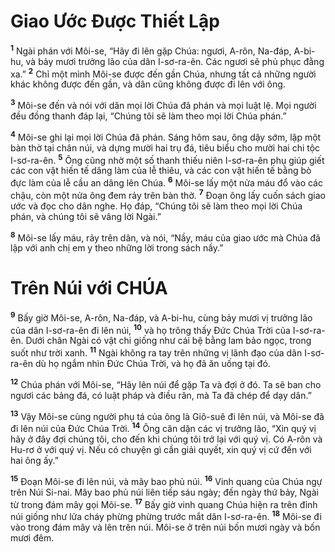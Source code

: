 # Giao Ước Ðược Thiết Lập

<sup><b>1</b></sup> Ngài phán với Môi-se, “Hãy đi lên gặp Chúa: ngươi, A-rôn, Na-đáp, A-bi-hu, và bảy mươi trưởng lão của dân I-sơ-ra-ên. Các ngươi sẽ phủ phục đằng xa.” <sup><b>2</b></sup> Chỉ một mình Môi-se được đến gần Chúa, nhưng tất cả những người khác không được đến gần, và dân cũng không được đi lên với ông.

<sup><b>3</b></sup> Môi-se đến và nói với dân mọi lời Chúa đã phán và mọi luật lệ. Mọi người đều đồng thanh đáp lại, “Chúng tôi sẽ làm theo mọi lời Chúa phán.”

<sup><b>4</b></sup> Môi-se ghi lại mọi lời Chúa đã phán. Sáng hôm sau, ông dậy sớm, lập một bàn thờ tại chân núi, và dựng mười hai trụ đá, tiêu biểu cho mười hai chi tộc I-sơ-ra-ên. <sup><b>5</b></sup> Ông cũng nhờ một số thanh thiếu niên I-sơ-ra-ên phụ giúp giết các con vật hiến tế dâng làm của lễ thiêu, và các con vật hiến tế bằng bò đực làm của lễ cầu an dâng lên Chúa. <sup><b>6</b></sup> Môi-se lấy một nửa máu đổ vào các chậu, còn một nửa ông đem rảy trên bàn thờ. <sup><b>7</b></sup> Ðoạn ông lấy cuốn sách giao ước và đọc cho dân nghe. Họ đáp, “Chúng tôi sẽ làm theo mọi lời Chúa phán, và chúng tôi sẽ vâng lời Ngài.”

<sup><b>8</b></sup> Môi-se lấy máu, rảy trên dân, và nói, “Nầy, máu của giao ước mà Chúa đã lập với anh chị em y theo những lời trong sách nầy.”

# Trên Núi với CHÚA

<sup><b>9</b></sup> Bấy giờ Môi-se, A-rôn, Na-đáp, và A-bi-hu, cùng bảy mươi vị trưởng lão của dân I-sơ-ra-ên đi lên núi, <sup><b>10</b></sup> và họ trông thấy Ðức Chúa Trời của I-sơ-ra-ên. Dưới chân Ngài có vật chi giống như cái bệ bằng lam bảo ngọc, trong suốt như trời xanh. <sup><b>11</b></sup> Ngài không ra tay trên những vị lãnh đạo của dân I-sơ-ra-ên dù họ ngắm nhìn Ðức Chúa Trời, và họ đã ăn uống tại đó.

<sup><b>12</b></sup> Chúa phán với Môi-se, “Hãy lên núi để gặp Ta và đợi ở đó. Ta sẽ ban cho ngươi các bảng đá, có luật pháp và điều răn, mà Ta đã chép để dạy dân.”

<sup><b>13</b></sup> Vậy Môi-se cùng người phụ tá của ông là Giô-suê đi lên núi, và Môi-se đã đi lên núi của Ðức Chúa Trời. <sup><b>14</b></sup> Ông căn dặn các vị trưởng lão, “Xin quý vị hãy ở đây đợi chúng tôi, cho đến khi chúng tôi trở lại với quý vị. Có A-rôn và Hu-rơ ở với quý vị. Nếu có chuyện gì cần giải quyết, xin quý vị cứ đến với hai ông ấy.”

<sup><b>15</b></sup> Ðoạn Môi-se đi lên núi, và mây bao phủ núi. <sup><b>16</b></sup> Vinh quang của Chúa ngự trên Núi Si-nai. Mây bao phủ núi liên tiếp sáu ngày; đến ngày thứ bảy, Ngài từ trong đám mây gọi Môi-se. <sup><b>17</b></sup> Bấy giờ vinh quang Chúa hiện ra trên đỉnh núi giống như lửa cháy phừng phừng trước mắt dân I-sơ-ra-ên. <sup><b>18</b></sup> Môi-se đi vào trong đám mây và lên trên núi. Môi-se ở trên núi bốn mươi ngày và bốn mươi đêm.
